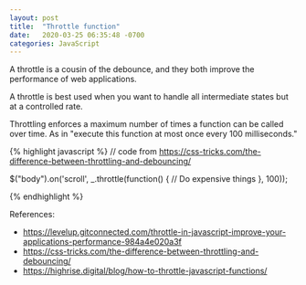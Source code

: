 ```yaml
---
layout: post
title:  "Throttle function"
date:   2020-03-25 06:35:48 -0700
categories: JavaScript
---
```


A throttle is a cousin of the debounce, and they both improve the performance of web applications. 

A throttle is best used when you want to handle all intermediate states but at a controlled rate. 

Throttling enforces a maximum number of times a function can be called over time. As in "execute this function at most once every 100 milliseconds."

{% highlight javascript %}
// code from https://css-tricks.com/the-difference-between-throttling-and-debouncing/

$("body").on('scroll', _.throttle(function() {
  // Do expensive things
}, 100));

{% endhighlight %}

References:
- https://levelup.gitconnected.com/throttle-in-javascript-improve-your-applications-performance-984a4e020a3f
- https://css-tricks.com/the-difference-between-throttling-and-debouncing/
- https://highrise.digital/blog/how-to-throttle-javascript-functions/